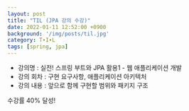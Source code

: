 ```yaml
---
layout: post
title: "TIL (JPA 강의 수강)"
date: 2022-01-11 12:52:00 +0900
background: '/img/posts/til.jpg'
category: T∙I∙L
tags: [spring, jpa]
---
```


* 강의명 : 실전! 스프링 부트와 JPA 활용1 - 웹 애플리케이션 개발
* 강의 회차 : 구현 요구사항, 애플리케이션 아키텍처
* 강의 내용 : 앞으로 함께 구현할 범위와 패키지 구조

수강률 40% 달성!